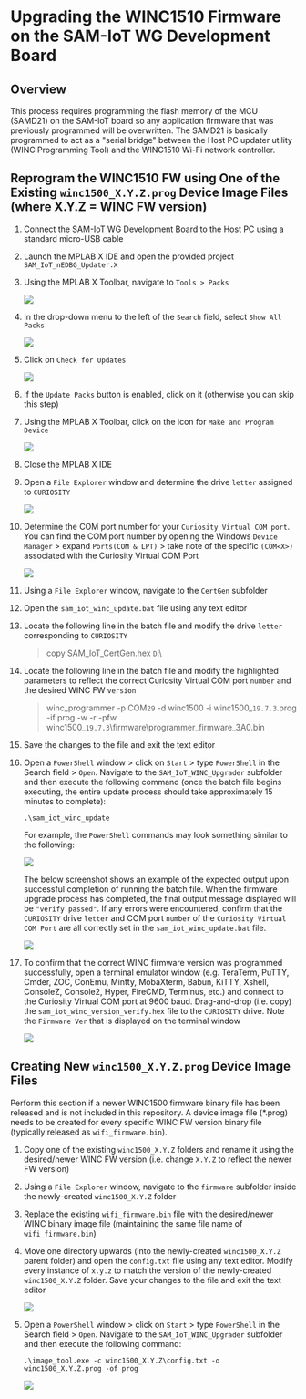 # Upgrading the WINC1510 Firmware on the SAM-IoT WG Development Board

## Overview

This process requires programming the flash memory of the MCU (SAMD21) on the SAM-IoT board so any application firmware that was previously programmed will be overwritten.  The SAMD21 is basically programmed to act as a "serial bridge" between the Host PC updater utility (WINC Programming Tool) and the WINC1510 Wi-Fi network controller.

## Reprogram the WINC1510 FW using One of the Existing `winc1500_X.Y.Z.prog` Device Image Files (where X.Y.Z = WINC FW version)

1. Connect the SAM-IoT WG Development Board to the Host PC using a standard micro-USB cable

2. Launch the MPLAB X IDE and open the provided project `SAM_IoT_nEDBG_Updater.X`

3. Using the MPLAB X Toolbar, navigate to `Tools > Packs`

    <img src=".//media/image_01.png" />

4. In the drop-down menu to the left of the `Search` field, select `Show All Packs`

    <img src=".//media/image_02.png" />

5. Click on `Check for Updates`

    <img src=".//media/image_03.png" />

6. If the `Update Packs` button is enabled, click on it (otherwise you can skip this step)

7. Using the MPLAB X Toolbar, click on the icon for `Make and Program Device`

    <img src=".//media/image_04.png" />

8. Close the MPLAB X IDE

9. Open a `File Explorer` window and determine the drive `letter` assigned to `CURIOSITY` 

    <img src=".//media/image_05.png" />

10. Determine the COM port number for your `Curiosity Virtual COM port`.  You can find the COM port number by opening the Windows `Device Manager` &gt; expand `Ports(COM & LPT)` &gt; take note of the specific `(COM<X>)` associated with the Curiosity Virtual COM Port

    <img src=".//media/image_06.png" />

11. Using a `File Explorer` window, navigate to the `CertGen` subfolder

12. Open the `sam_iot_winc_update.bat` file using any text editor

13. Locate the following line in the batch file and modify the drive `letter` corresponding to `CURIOSITY`

    > copy SAM_IoT_CertGen.hex `D`:\

14. Locate the following line in the batch file and modify the highlighted parameters to reflect the correct Curiosity Virtual COM port `number` and the desired WINC FW `version`

    > winc_programmer -p COM`29` -d winc1500 -i winc1500_`19.7.3`.prog -if prog -w -r -pfw winc1500_`19.7.3`\firmware\programmer_firmware_3A0.bin

15. Save the changes to the file and exit the text editor

16. Open a `PowerShell` window > click on `Start` > type `PowerShell` in the Search field > `Open`.  Navigate to the `SAM_IoT_WINC_Upgrader` subfolder and then execute the following command (once the batch file begins executing, the entire update process should take approximately 15 minutes to complete):
    ```
    .\sam_iot_winc_update
    ```
    For example, the `PowerShell` commands may look something similar to the following:

    <img src=".//media/image_07.png" />

    The below screenshot shows an example of the expected output upon successful completion of running the batch file.  When the firmware upgrade process has completed, the final output message displayed will be `"verify passed"`.  If any errors were encountered, confirm that the `CURIOSITY` drive `letter` and COM port `number` of the `Curiosity Virtual COM Port` are all correctly set in the `sam_iot_winc_update.bat` file.  
    
    <img src=".//media/image_08.png" />

17. To confirm that the correct WINC firmware version was programmed successfully, open a terminal emulator window (e.g. TeraTerm, PuTTY, Cmder, ZOC, ConEmu, Mintty, MobaXterm, Babun, KiTTY, Xshell, ConsoleZ, Console2, Hyper, FireCMD, Terminus, etc.) and connect to the Curiosity Virtual COM port at 9600 baud.  Drag-and-drop (i.e. copy) the `sam_iot_winc_version_verify.hex` file to the `CURIOSITY` drive.  Note the `Firmware Ver` that is displayed on the terminal window

    <img src=".//media/image_09.png" />
 
## Creating New `winc1500_X.Y.Z.prog` Device Image Files

Perform this section if a newer WINC1500 firmware binary file has been released and is not included in this repository.  A device image file (*.prog) needs to be created for every specific WINC FW version binary file (typically released as `wifi_firmware.bin`).

1. Copy one of the existing `winc1500_X.Y.Z` folders and rename it using the desired/newer WINC FW version (i.e. change `X.Y.Z` to reflect the newer FW version)

2. Using a `File Explorer` window, navigate to the `firmware` subfolder inside the newly-created `winc1500_X.Y.Z` folder

3. Replace the existing `wifi_firmware.bin` file with the desired/newer WINC binary image file (maintaining the same file name of `wifi_firmware.bin`)

4. Move one directory upwards (into the newly-created `winc1500_X.Y.Z` parent folder) and open the `config.txt` file using any text editor.  Modify every instance of `x.y.z` to match the version of the newly-created `winc1500_X.Y.Z` folder.  Save your changes to the file and exit the text editor

    <img src=".//media/image_10.png" />

5. Open a `PowerShell` window > click on `Start` > type `PowerShell` in the Search field > `Open`.  Navigate to the `SAM_IoT_WINC_Upgrader` subfolder and then execute the following command:
    ```
    .\image_tool.exe -c winc1500_X.Y.Z\config.txt -o winc1500_X.Y.Z.prog -of prog
    ```
    <img src=".//media/image_11.png" />
